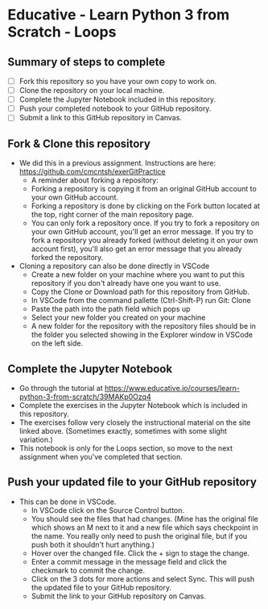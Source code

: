 # Educative - Learn Python 3 from Scratch - Loops

## Summary of steps to complete

- [ ] Fork this repository so you have your own copy to work on.
- [ ] Clone the repository on your local machine. 
- [ ] Complete the Jupyter Notebook included in this repository.
- [ ] Push your completed notebook to your GitHub repository.
- [ ] Submit a link to this GitHub repository in Canvas.

## Fork & Clone this repository

* We did this in a previous assignment. Instructions are here: https://github.com/cmcntsh/exerGitPractice
  * A reminder about forking a repository:
  * Forking a repository is copying it from an original GitHub account to your own GitHub account.
  * Forking a repository is done by clicking on the Fork button located at the top, right corner of the main repository page.
  * You can only fork a repository once. If you try to fork a repository on your own GitHub account, you'll get an error message. If you try to fork a repository you already forked (without deleting it on your own account first), you'll also get an error message that you already forked the repository.
* Cloning a repository can also be done directly in VSCode
  * Create a new folder on your machine where you want to put this repository if you don't already have one you want to use.
  * Copy the Clone or Download path for this repository from GitHub.
  * In VSCode from the command pallette (Ctrl-Shift-P) run Git: Clone
  * Paste the path into the path field which pops up
  * Select your new folder you created on your machine
  * A new folder for the repository with the repository files should be in the folder you selected showing in the Explorer window in VSCode on the left side.

## Complete the Jupyter Notebook

* Go through the tutorial at https://www.educative.io/courses/learn-python-3-from-scratch/39MAKp0Ozq4
* Complete the exercises in the Jupyter Notebook which is included in this repository.
* The exercises follow very closely the instructional material on the site linked above. (Sometimes exactly, sometimes with some slight variation.)
* This notebook is only for the Loops section, so move to the next assignment when you've completed that section.

## Push your updated file to your GitHub repository

* This can be done in VSCode.
  * In VSCode click on the Source Control button.
  * You should see the files that had changes. (Mine has the original file which shows an M next to it and a new file which says checkpoint in the name. You really only need to push the original file, but if you push both it shouldn't hurt anything.)
  * Hover over the changed file. Click the + sign to stage the change.
  * Enter a commit message in the message field and click the checkmark to commit the change.
  * Click on the 3 dots for more actions and select Sync. This will push the updated file to your GitHub repository.
  * Submit the link to your GitHub repository on Canvas.
